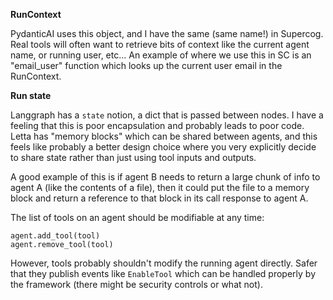 **RunContext**

PydanticAI uses this object, and I have the same (same name!) in Supercog. Real tools
will often want to retrieve bits of context like the current agent name, or running
user, etc... An example of where we use this in SC is an "email_user" function which looks
up the current user email in the RunContext.

**Run state**

Langgraph has a `state` notion, a dict that is passed between nodes. I have a feeling
that this is poor encapsulation and probably leads to poor code. Letta has "memory blocks"
which can be shared between agents, and this feels like probably a better design choice where
you very explicitly decide to share state rather than just using tool inputs and outputs.

A good example of this is if agent B needs to return a large chunk of info to agent A
(like the contents of a file), then it could put the file to a memory block and 
return a reference to that block in its call response to agent A. 

The list of tools on an agent should be modifiable at any time:

    agent.add_tool(tool)
    agent.remove_tool(tool)

However, tools probably shouldn't modify the running agent directly. Safer that
they publish events like `EnableTool` which can be handled properly by the
framework (there might be security controls or what not).

